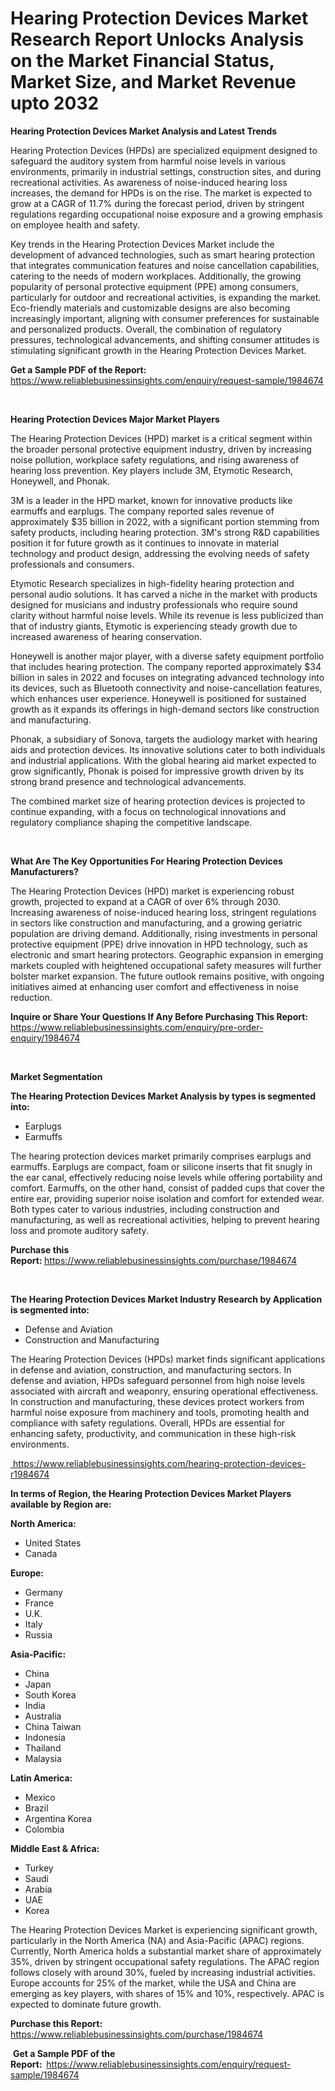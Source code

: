 <p><h1>Hearing Protection Devices Market Research Report Unlocks Analysis on the Market Financial Status, Market Size, and Market Revenue upto 2032</h1></p><p><strong>Hearing Protection Devices Market Analysis and Latest Trends</strong></p>
<p><p>Hearing Protection Devices (HPDs) are specialized equipment designed to safeguard the auditory system from harmful noise levels in various environments, primarily in industrial settings, construction sites, and during recreational activities. As awareness of noise-induced hearing loss increases, the demand for HPDs is on the rise. The market is expected to grow at a CAGR of 11.7% during the forecast period, driven by stringent regulations regarding occupational noise exposure and a growing emphasis on employee health and safety.</p><p>Key trends in the Hearing Protection Devices Market include the development of advanced technologies, such as smart hearing protection that integrates communication features and noise cancellation capabilities, catering to the needs of modern workplaces. Additionally, the growing popularity of personal protective equipment (PPE) among consumers, particularly for outdoor and recreational activities, is expanding the market. Eco-friendly materials and customizable designs are also becoming increasingly important, aligning with consumer preferences for sustainable and personalized products. Overall, the combination of regulatory pressures, technological advancements, and shifting consumer attitudes is stimulating significant growth in the Hearing Protection Devices Market.</p></p>
<p><strong>Get a Sample PDF of the Report:&nbsp;</strong> <a href="https://www.reliablebusinessinsights.com/enquiry/request-sample/1984674?utm_campaign=3323&utm_medium=2&utm_source=Github&utm_content=ia&utm_term=13042025&utm_id=hearing-protection-devices">https://www.reliablebusinessinsights.com/enquiry/request-sample/1984674</a></p>
<p>&nbsp;</p>
<p><strong>Hearing Protection Devices Major Market Players</strong></p>
<p><p>The Hearing Protection Devices (HPD) market is a critical segment within the broader personal protective equipment industry, driven by increasing noise pollution, workplace safety regulations, and rising awareness of hearing loss prevention. Key players include 3M, Etymotic Research, Honeywell, and Phonak.</p><p>3M is a leader in the HPD market, known for innovative products like earmuffs and earplugs. The company reported sales revenue of approximately $35 billion in 2022, with a significant portion stemming from safety products, including hearing protection. 3M's strong R&D capabilities position it for future growth as it continues to innovate in material technology and product design, addressing the evolving needs of safety professionals and consumers.</p><p>Etymotic Research specializes in high-fidelity hearing protection and personal audio solutions. It has carved a niche in the market with products designed for musicians and industry professionals who require sound clarity without harmful noise levels. While its revenue is less publicized than that of industry giants, Etymotic is experiencing steady growth due to increased awareness of hearing conservation.</p><p>Honeywell is another major player, with a diverse safety equipment portfolio that includes hearing protection. The company reported approximately $34 billion in sales in 2022 and focuses on integrating advanced technology into its devices, such as Bluetooth connectivity and noise-cancellation features, which enhances user experience. Honeywell is positioned for sustained growth as it expands its offerings in high-demand sectors like construction and manufacturing.</p><p>Phonak, a subsidiary of Sonova, targets the audiology market with hearing aids and protection devices. Its innovative solutions cater to both individuals and industrial applications. With the global hearing aid market expected to grow significantly, Phonak is poised for impressive growth driven by its strong brand presence and technological advancements.</p><p>The combined market size of hearing protection devices is projected to continue expanding, with a focus on technological innovations and regulatory compliance shaping the competitive landscape.</p></p>
<p>&nbsp;</p>
<p><strong>What Are The Key Opportunities For Hearing Protection Devices Manufacturers?</strong></p>
<p><p>The Hearing Protection Devices (HPD) market is experiencing robust growth, projected to expand at a CAGR of over 6% through 2030. Increasing awareness of noise-induced hearing loss, stringent regulations in sectors like construction and manufacturing, and a growing geriatric population are driving demand. Additionally, rising investments in personal protective equipment (PPE) drive innovation in HPD technology, such as electronic and smart hearing protectors. Geographic expansion in emerging markets coupled with heightened occupational safety measures will further bolster market expansion. The future outlook remains positive, with ongoing initiatives aimed at enhancing user comfort and effectiveness in noise reduction.</p></p>
<p><strong>Inquire or Share Your Questions If Any Before Purchasing This Report:</strong> <a href="https://www.reliablebusinessinsights.com/enquiry/pre-order-enquiry/1984674?utm_campaign=3323&utm_medium=2&utm_source=Github&utm_content=ia&utm_term=13042025&utm_id=hearing-protection-devices">https://www.reliablebusinessinsights.com/enquiry/pre-order-enquiry/1984674</a></p>
<p>&nbsp;</p>
<p><strong>Market Segmentation</strong></p>
<p><strong>The Hearing Protection Devices Market Analysis by types is segmented into:</strong></p>
<p><ul><li>Earplugs</li><li>Earmuffs</li></ul></p>
<p><p>The hearing protection devices market primarily comprises earplugs and earmuffs. Earplugs are compact, foam or silicone inserts that fit snugly in the ear canal, effectively reducing noise levels while offering portability and comfort. Earmuffs, on the other hand, consist of padded cups that cover the entire ear, providing superior noise isolation and comfort for extended wear. Both types cater to various industries, including construction and manufacturing, as well as recreational activities, helping to prevent hearing loss and promote auditory safety.</p></p>
<p><strong>Purchase this Report:&nbsp;</strong><a href="https://www.reliablebusinessinsights.com/purchase/1984674?utm_campaign=3323&utm_medium=2&utm_source=Github&utm_content=ia&utm_term=13042025&utm_id=hearing-protection-devices">https://www.reliablebusinessinsights.com/purchase/1984674</a></p>
<p>&nbsp;</p>
<p><strong>The Hearing Protection Devices Market Industry Research by Application is segmented into:</strong></p>
<p><ul><li>Defense and Aviation</li><li>Construction and Manufacturing</li></ul></p>
<p><p>The Hearing Protection Devices (HPDs) market finds significant applications in defense and aviation, construction, and manufacturing sectors. In defense and aviation, HPDs safeguard personnel from high noise levels associated with aircraft and weaponry, ensuring operational effectiveness. In construction and manufacturing, these devices protect workers from harmful noise exposure from machinery and tools, promoting health and compliance with safety regulations. Overall, HPDs are essential for enhancing safety, productivity, and communication in these high-risk environments.</p></p>
<p><a href="https://www.reliablebusinessinsights.com/hearing-protection-devices-r1984674?utm_campaign=3323&utm_medium=2&utm_source=Github&utm_content=ia&utm_term=13042025&utm_id=hearing-protection-devices">&nbsp;https://www.reliablebusinessinsights.com/hearing-protection-devices-r1984674</a></p>
<p><strong>In terms of Region, the Hearing Protection Devices Market Players available by Region are:</strong></p>
<p>
    <p> <strong> North America: </strong>
        <ul>
            <li>United States</li>
            <li>Canada</li>
        </ul>
        </p> 
    <p> <strong> Europe: </strong>
        <ul>
            <li>Germany</li>
            <li>France</li>
            <li>U.K.</li>
            <li>Italy</li>
            <li>Russia</li>
        </ul>
        </p> 
    <p> <strong> Asia-Pacific: </strong>
        <ul>
            <li>China</li>
            <li>Japan</li>
            <li>South Korea</li>
            <li>India</li>
            <li>Australia</li>
            <li>China Taiwan</li>
            <li>Indonesia</li>
            <li>Thailand</li>
            <li>Malaysia</li>
        </ul>
        </p> 
    <p> <strong> Latin America: </strong>
        <ul>
            <li>Mexico</li>
            <li>Brazil</li>
            <li>Argentina Korea</li>
            <li>Colombia</li>
        </ul>
        </p> 
    <p> <strong> Middle East & Africa: </strong>
        <ul>
            <li>Turkey</li>
            <li>Saudi</li>
            <li>Arabia</li>
            <li>UAE</li>
            <li>Korea</li>
        </ul>
    </p>
    </p>
<p><p>The Hearing Protection Devices Market is experiencing significant growth, particularly in the North America (NA) and Asia-Pacific (APAC) regions. Currently, North America holds a substantial market share of approximately 35%, driven by stringent occupational safety regulations. The APAC region follows closely with around 30%, fueled by increasing industrial activities. Europe accounts for 25% of the market, while the USA and China are emerging as key players, with shares of 15% and 10%, respectively. APAC is expected to dominate future growth.</p></p>
<p><strong>Purchase this Report: </strong><a href="https://www.reliablebusinessinsights.com/purchase/1984674?utm_campaign=3323&utm_medium=2&utm_source=Github&utm_content=ia&utm_term=13042025&utm_id=hearing-protection-devices">https://www.reliablebusinessinsights.com/purchase/1984674</a></p>
<p>&nbsp;<strong>Get a Sample PDF of the Report:&nbsp;&nbsp;</strong><a href="https://www.reliablebusinessinsights.com/enquiry/request-sample/1984674?utm_campaign=3323&utm_medium=2&utm_source=Github&utm_content=ia&utm_term=13042025&utm_id=hearing-protection-devices">https://www.reliablebusinessinsights.com/enquiry/request-sample/1984674</a></p>
<p><strong></strong></p>
<p><p></p><p></p><p></p></p>